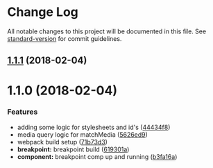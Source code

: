 # Change Log

All notable changes to this project will be documented in this file. See [standard-version](https://github.com/conventional-changelog/standard-version) for commit guidelines.

<a name="1.1.1"></a>
## [1.1.1](https://github.com/alexsasharegan/vue-layout/compare/v1.1.0...v1.1.1) (2018-02-04)



<a name="1.1.0"></a>
# 1.1.0 (2018-02-04)


### Features

* adding some logic for stylesheets and id's ([44434f8](https://github.com/alexsasharegan/vue-layout/commit/44434f8))
* media query logic for matchMedia ([5626ed9](https://github.com/alexsasharegan/vue-layout/commit/5626ed9))
* webpack build setup ([71b73d3](https://github.com/alexsasharegan/vue-layout/commit/71b73d3))
* **breakpoint:** breakpoint build ([619301a](https://github.com/alexsasharegan/vue-layout/commit/619301a))
* **component:** breakpoint comp up and running ([b3fa16a](https://github.com/alexsasharegan/vue-layout/commit/b3fa16a))
